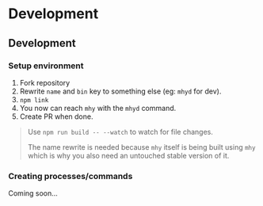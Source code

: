 # Development

## Development

### Setup environment

1. Fork repository
2. Rewrite `name` and `bin` key to something else \(eg: `mhyd` for dev\).
3. `npm link`
4. You now can reach `mhy` with the `mhyd` command.
5. Create PR when done.

> Use `npm run build -- --watch` to watch for file changes.
>
> The name rewrite is needed because `mhy` itself is being built using `mhy` which is why you also need an untouched stable version of it.

### Creating processes/commands

Coming soon...

